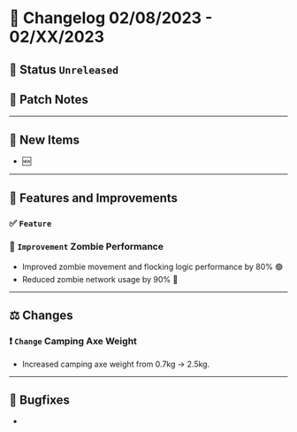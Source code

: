 # :bookmark_tabs:  Changelog 02/08/2023 - 02/XX/2023

## :red_circle: Status `Unreleased`
<!-- ## :green_circle: Status `Released` -->

## :speech_balloon: Patch Notes

________

## :star2: New Items
- :new: 
________

## :loudspeaker: Features and Improvements

### :white_check_mark: `Feature` 

### :arrow_up_small: `Improvement` Zombie Performance
- Improved zombie movement and flocking logic performance by 80% :green_circle:
- Reduced zombie network usage by 90% :red_circle:
________

## :balance_scale: Changes

### :exclamation: `Change` Camping Axe Weight
- Increased camping axe weight from 0.7kg -> 2.5kg.

________

## :bug: Bugfixes
- 
